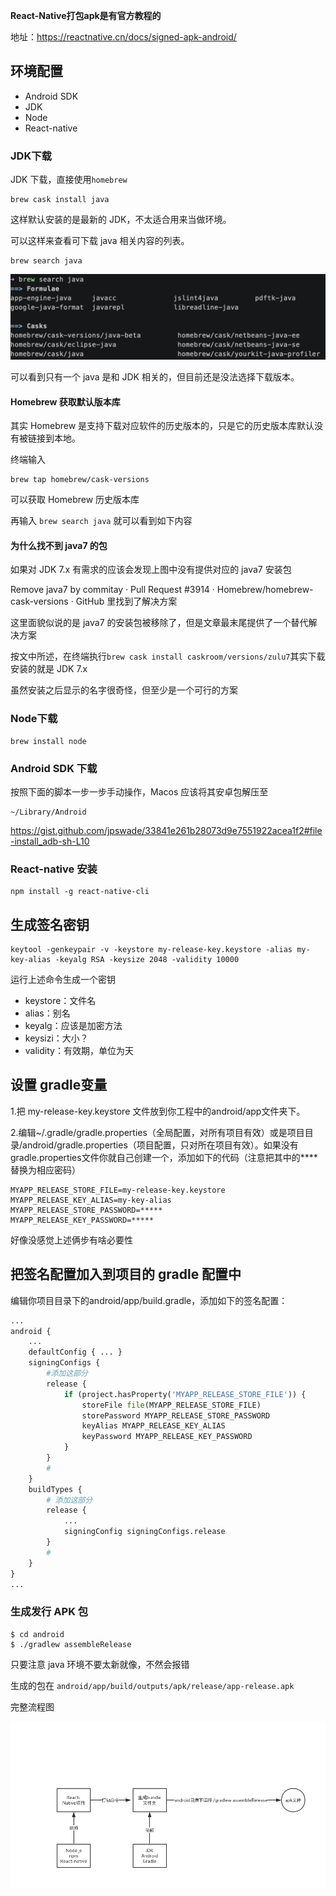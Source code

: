 **React-Native打包apk是有官方教程的**

地址：https://reactnative.cn/docs/signed-apk-android/


## 环境配置

+ Android SDK
+ JDK
+ Node
+ React-native

### JDK下载
JDK 下载，直接使用`homebrew`
```
brew cask install java
```
这样默认安装的是最新的 JDK，不太适合用来当做环境。

可以这样来查看可下载 java 相关内容的列表。
```
brew search java
```

![avator](https://raw.githubusercontent.com/1oser5/CS-Notes/master/pic/homebrew-java-list.png)

可以看到只有一个 java 是和 JDK 相关的，但目前还是没法选择下载版本。
#### Homebrew 获取默认版本库
其实 Homebrew 是支持下载对应软件的历史版本的，只是它的历史版本库默认没有被链接到本地。

终端输入
```
brew tap homebrew/cask-versions
```
可以获取 Homebrew 历史版本库

再输入 `brew search java` 就可以看到如下内容

#### 为什么找不到 java7 的包

如果对 JDK 7.x 有需求的应该会发现上图中没有提供对应的 java7 安装包

Remove java7 by commitay · Pull Request #3914 · Homebrew/homebrew-cask-versions · GitHub 里找到了解决方案

这里面貌似说的是 java7 的安装包被移除了，但是文章最末尾提供了一个替代解决方案

按文中所述，在终端执行`brew cask install caskroom/versions/zulu7`其实下载安装的就是 JDK 7.x

虽然安装之后显示的名字很奇怪，但至少是一个可行的方案

### Node下载

```
brew install node
```

### Android SDK 下载
按照下面的脚本一步一步手动操作，Macos 应该将其安卓包解压至
```
~/Library/Android
```
https://gist.github.com/jpswade/33841e261b28073d9e7551922acea1f2#file-install_adb-sh-L10

### React-native 安装
```
npm install -g react-native-cli
```



## 生成签名密钥
```
keytool -genkeypair -v -keystore my-release-key.keystore -alias my-key-alias -keyalg RSA -keysize 2048 -validity 10000
```
运行上述命令生成一个密钥

+ keystore：文件名
+ alias：别名
+ keyalg：应该是加密方法
+ keysizi：大小？
+ validity：有效期，单位为天

## 设置 gradle变量

1.把 my-release-key.keystore 文件放到你工程中的android/app文件夹下。

2.编辑~/.gradle/gradle.properties（全局配置，对所有项目有效）或是项目目录/android/gradle.properties（项目配置，只对所在项目有效）。如果没有gradle.properties文件你就自己创建一个，添加如下的代码（注意把其中的****替换为相应密码）

```
MYAPP_RELEASE_STORE_FILE=my-release-key.keystore
MYAPP_RELEASE_KEY_ALIAS=my-key-alias
MYAPP_RELEASE_STORE_PASSWORD=*****
MYAPP_RELEASE_KEY_PASSWORD=*****
```

好像没感觉上述俩步有啥必要性


## 把签名配置加入到项目的 gradle 配置中

编辑你项目目录下的android/app/build.gradle，添加如下的签名配置：
```python
...
android {
    ...
    defaultConfig { ... }
    signingConfigs {
        #添加这部分
        release {
            if (project.hasProperty('MYAPP_RELEASE_STORE_FILE')) {
                storeFile file(MYAPP_RELEASE_STORE_FILE)
                storePassword MYAPP_RELEASE_STORE_PASSWORD
                keyAlias MYAPP_RELEASE_KEY_ALIAS
                keyPassword MYAPP_RELEASE_KEY_PASSWORD
            }
        }
        #
    }
    buildTypes {
        # 添加这部分
        release {
            ...
            signingConfig signingConfigs.release
        }
        #
    }
}
...
```

### 生成发行 APK 包

```shell
$ cd android
$ ./gradlew assembleRelease
```

只要注意 java 环境不要太新就像，不然会报错

生成的包在 `android/app/build/outputs/apk/release/app-release.apk`

完整流程图

![avator](https://raw.githubusercontent.com/1oser5/CS-Notes/master/pic/React-native打包apk.jpg)